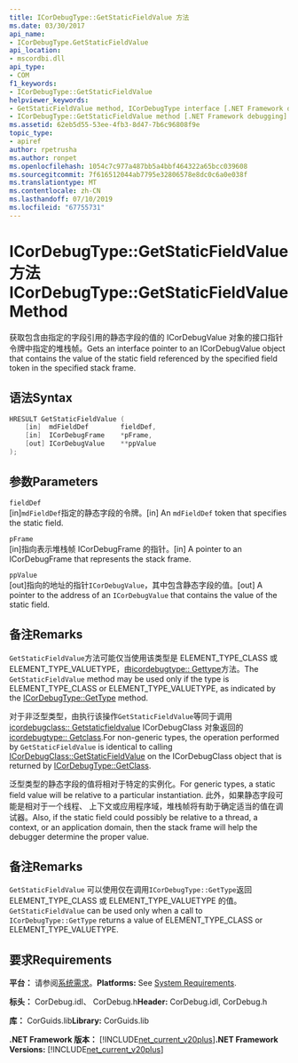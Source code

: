 ```yaml
---
title: ICorDebugType::GetStaticFieldValue 方法
ms.date: 03/30/2017
api_name:
- ICorDebugType.GetStaticFieldValue
api_location:
- mscordbi.dll
api_type:
- COM
f1_keywords:
- ICorDebugType::GetStaticFieldValue
helpviewer_keywords:
- GetStaticFieldValue method, ICorDebugType interface [.NET Framework debugging]
- ICorDebugType::GetStaticFieldValue method [.NET Framework debugging]
ms.assetid: 62eb5d55-53ee-4fb3-8d47-7b6c96808f9e
topic_type:
- apiref
author: rpetrusha
ms.author: ronpet
ms.openlocfilehash: 1054c7c977a487bb5a4bbf464322a65bcc039608
ms.sourcegitcommit: 7f616512044ab7795e32806578e8dc0c6a0e038f
ms.translationtype: MT
ms.contentlocale: zh-CN
ms.lasthandoff: 07/10/2019
ms.locfileid: "67755731"
---
```

# <a name="icordebugtypegetstaticfieldvalue-method"></a><span data-ttu-id="b1985-102">ICorDebugType::GetStaticFieldValue 方法</span><span class="sxs-lookup"><span data-stu-id="b1985-102">ICorDebugType::GetStaticFieldValue Method</span></span>
<span data-ttu-id="b1985-103">获取包含由指定的字段引用的静态字段的值的 ICorDebugValue 对象的接口指针令牌中指定的堆栈帧。</span><span class="sxs-lookup"><span data-stu-id="b1985-103">Gets an interface pointer to an ICorDebugValue object that contains the value of the static field referenced by the specified field token in the specified stack frame.</span></span>  
  
## <a name="syntax"></a><span data-ttu-id="b1985-104">语法</span><span class="sxs-lookup"><span data-stu-id="b1985-104">Syntax</span></span>  
  
```cpp  
HRESULT GetStaticFieldValue (  
    [in]  mdFieldDef        fieldDef,  
    [in]  ICorDebugFrame    *pFrame,  
    [out] ICorDebugValue    **ppValue  
);  
```  
  
## <a name="parameters"></a><span data-ttu-id="b1985-105">参数</span><span class="sxs-lookup"><span data-stu-id="b1985-105">Parameters</span></span>  
 `fieldDef`  
 <span data-ttu-id="b1985-106">[in]`mdFieldDef`指定的静态字段的令牌。</span><span class="sxs-lookup"><span data-stu-id="b1985-106">[in] An `mdFieldDef` token that specifies the static field.</span></span>  
  
 `pFrame`  
 <span data-ttu-id="b1985-107">[in]指向表示堆栈帧 ICorDebugFrame 的指针。</span><span class="sxs-lookup"><span data-stu-id="b1985-107">[in] A pointer to an ICorDebugFrame that represents the stack frame.</span></span>  
  
 `ppValue`  
 <span data-ttu-id="b1985-108">[out]指向的地址的指针`ICorDebugValue`，其中包含静态字段的值。</span><span class="sxs-lookup"><span data-stu-id="b1985-108">[out] A pointer to the address of an `ICorDebugValue` that contains the value of the static field.</span></span>  
  
## <a name="remarks"></a><span data-ttu-id="b1985-109">备注</span><span class="sxs-lookup"><span data-stu-id="b1985-109">Remarks</span></span>  
 <span data-ttu-id="b1985-110">`GetStaticFieldValue`方法可能仅当使用该类型是 ELEMENT_TYPE_CLASS 或 ELEMENT_TYPE_VALUETYPE，由[icordebugtype:: Gettype](../../../../docs/framework/unmanaged-api/debugging/icordebugtype-gettype-method.md)方法。</span><span class="sxs-lookup"><span data-stu-id="b1985-110">The `GetStaticFieldValue` method may be used only if the type is ELEMENT_TYPE_CLASS or ELEMENT_TYPE_VALUETYPE, as indicated by the [ICorDebugType::GetType](../../../../docs/framework/unmanaged-api/debugging/icordebugtype-gettype-method.md) method.</span></span>  
  
 <span data-ttu-id="b1985-111">对于非泛型类型，由执行该操作`GetStaticFieldValue`等同于调用[icordebugclass:: Getstaticfieldvalue](../../../../docs/framework/unmanaged-api/debugging/icordebugclass-getstaticfieldvalue-method.md) ICorDebugClass 对象返回的[icordebugtype:: Getclass](../../../../docs/framework/unmanaged-api/debugging/icordebugtype-getclass-method.md).</span><span class="sxs-lookup"><span data-stu-id="b1985-111">For non-generic types, the operation performed by `GetStaticFieldValue` is identical to calling [ICorDebugClass::GetStaticFieldValue](../../../../docs/framework/unmanaged-api/debugging/icordebugclass-getstaticfieldvalue-method.md) on the ICorDebugClass object that is returned by [ICorDebugType::GetClass](../../../../docs/framework/unmanaged-api/debugging/icordebugtype-getclass-method.md).</span></span>  
  
 <span data-ttu-id="b1985-112">泛型类型的静态字段的值将相对于特定的实例化。</span><span class="sxs-lookup"><span data-stu-id="b1985-112">For generic types, a static field value will be relative to a particular instantiation.</span></span> <span data-ttu-id="b1985-113">此外，如果静态字段可能是相对于一个线程、 上下文或应用程序域，堆栈帧将有助于确定适当的值在调试器。</span><span class="sxs-lookup"><span data-stu-id="b1985-113">Also, if the static field could possibly be relative to a thread, a context, or an application domain, then the stack frame will help the debugger determine the proper value.</span></span>  
  
## <a name="remarks"></a><span data-ttu-id="b1985-114">备注</span><span class="sxs-lookup"><span data-stu-id="b1985-114">Remarks</span></span>  
 <span data-ttu-id="b1985-115">`GetStaticFieldValue` 可以使用仅在调用`ICorDebugType::GetType`返回 ELEMENT_TYPE_CLASS 或 ELEMENT_TYPE_VALUETYPE 的值。</span><span class="sxs-lookup"><span data-stu-id="b1985-115">`GetStaticFieldValue` can be used only when a call to `ICorDebugType::GetType` returns a value of ELEMENT_TYPE_CLASS or ELEMENT_TYPE_VALUETYPE.</span></span>  
  
## <a name="requirements"></a><span data-ttu-id="b1985-116">要求</span><span class="sxs-lookup"><span data-stu-id="b1985-116">Requirements</span></span>  
 <span data-ttu-id="b1985-117">**平台：** 请参阅[系统需求](../../../../docs/framework/get-started/system-requirements.md)。</span><span class="sxs-lookup"><span data-stu-id="b1985-117">**Platforms:** See [System Requirements](../../../../docs/framework/get-started/system-requirements.md).</span></span>  
  
 <span data-ttu-id="b1985-118">**标头：** CorDebug.idl、 CorDebug.h</span><span class="sxs-lookup"><span data-stu-id="b1985-118">**Header:** CorDebug.idl, CorDebug.h</span></span>  
  
 <span data-ttu-id="b1985-119">**库：** CorGuids.lib</span><span class="sxs-lookup"><span data-stu-id="b1985-119">**Library:** CorGuids.lib</span></span>  
  
 <span data-ttu-id="b1985-120">**.NET Framework 版本：** [!INCLUDE[net_current_v20plus](../../../../includes/net-current-v20plus-md.md)]</span><span class="sxs-lookup"><span data-stu-id="b1985-120">**.NET Framework Versions:** [!INCLUDE[net_current_v20plus](../../../../includes/net-current-v20plus-md.md)]</span></span>
